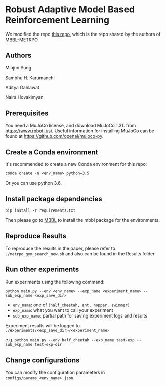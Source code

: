 # Robust Adaptive Model Based Reinforcement Learning


We modified the repo [this repo](https://github.com/WilsonWangTHU/mbbl-metrpo), which is the repo shared by the authors of MBBL-METRPO

## Authors

Minjun Sung

Sambhu H. Karumanchi

Aditya Gahlawat

Naira Hovakimyan


## Prerequisites
You need a MuJoCo license, and download MuJoCo 1.31. from 
https://www.roboti.us/. 
Useful information for installing MuJoCo can be found at 
https://github.com/openai/mujoco-py.

## Create a Conda environment
It's recommended to create a new Conda environment for this repo:

```
conda create -n <env_name> python=3.5
```
Or you can use python 3.6.

## Install package dependencies

```
pip install -r requirements.txt
```

Then please go to [MBBL](https://github.com/WilsonWangTHU/mbbl) to install the mbbl package for the environments.

## Reproduce Results
To reproduce the results in the paper, please refer to `./metrpo_gym_search_new.sh` and also can be found in the Results folder

## Run other experiments
Run experiments using the following command:

```python main.py --env <env_name> --exp_name <experiment_name> --sub_exp_name <exp_save_dir>```

- `env_name`: one of `(half_cheetah, ant, hopper, swimmer)`
- `exp_name`: what you want to call your experiment
- `sub_exp_name`: partial path for saving experiment logs and results

Experiment results will be logged to `./experiments/<exp_save_dir>/<experiment_name>`

e.g. `python main.py --env half_cheetah --exp_name test-exp --sub_exp_name test-exp-dir`


## Change configurations
You can modify the configuration parameters in `configs/params_<env_name>.json`.
